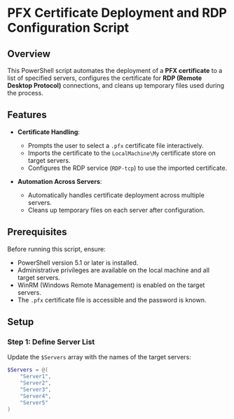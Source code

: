 # PFX Certificate Deployment and RDP Configuration Script

## Overview

This PowerShell script automates the deployment of a **PFX certificate** to a list of specified servers, configures the certificate for **RDP (Remote Desktop Protocol)** connections, and cleans up temporary files used during the process.

## Features

- **Certificate Handling**:
  - Prompts the user to select a `.pfx` certificate file interactively.
  - Imports the certificate to the `LocalMachine\My` certificate store on target servers.
  - Configures the RDP service (`RDP-tcp`) to use the imported certificate.

- **Automation Across Servers**:
  - Automatically handles certificate deployment across multiple servers.
  - Cleans up temporary files on each server after configuration.

## Prerequisites

Before running this script, ensure:

- PowerShell version 5.1 or later is installed.
- Administrative privileges are available on the local machine and all target servers.
- WinRM (Windows Remote Management) is enabled on the target servers.
- The `.pfx` certificate file is accessible and the password is known.

## Setup

### Step 1: Define Server List
Update the `$Servers` array with the names of the target servers:

```powershell
$Servers = @(
    "Server1",
    "Server2",
    "Server3",
    "Server4",
    "Server5"
)
